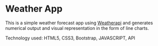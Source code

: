 # Weather App

<p>This is a simple weather forecast app using <a href="https://www.weatherapi.com">Weatherapi<a/> and generates numerical output and visual representation in the form of line charts.</p>

<p>Technology used: HTML5, CSS3, Bootstrap, JAVASCRIPT, API</p>

